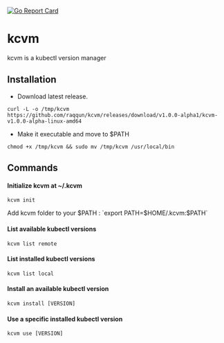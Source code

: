 [![Go Report Card](https://goreportcard.com/badge/github.com/raqqun/kcvm)](https://goreportcard.com/report/github.com/raqqun/kcvm)


# kcvm
kcvm is a kubectl version manager

## Installation

- Download latest release.

`curl -L -o /tmp/kcvm https://github.com/raqqun/kcvm/releases/download/v1.0.0-alpha1/kcvm-v1.0.0-alpha-linux-amd64`

- Make it executable and move to $PATH

`chmod +x /tmp/kcvm && sudo mv /tmp/kcvm /usr/local/bin`

## Commands

#### Initialize kcvm at ~/.kcvm

`kcvm init`

Add kcvm folder to your $PATH : `export PATH=$HOME/.kcvm:$PATH`

#### List available kubectl versions

`kcvm list remote`

#### List installed kubectl versions

`kcvm list local`

#### Install an available kubectl version

`kcvm install [VERSION]`

#### Use a specific installed kubectl version

`kcvm use [VERSION]`
